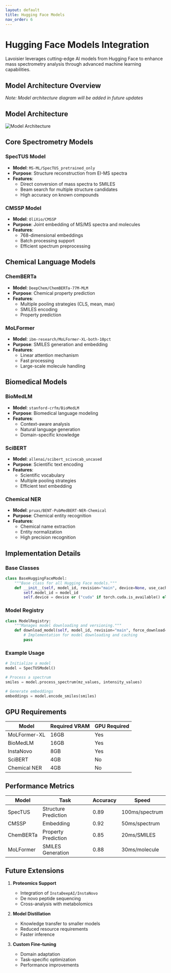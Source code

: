```yaml
---
layout: default
title: Hugging Face Models
nav_order: 6
---
```


# Hugging Face Models Integration

Lavoisier leverages cutting-edge AI models from Hugging Face to enhance mass spectrometry analysis through advanced machine learning capabilities.

## Model Architecture Overview

*Note: Model architecture diagram will be added in future updates*

## Model Architecture

![Model Architecture](../assets/images/model-architecture.png)

## Core Spectrometry Models

### SpecTUS Model
- **Model**: `MS-ML/SpecTUS_pretrained_only`
- **Purpose**: Structure reconstruction from EI-MS spectra
- **Features**:
  - Direct conversion of mass spectra to SMILES
  - Beam search for multiple structure candidates
  - High accuracy on known compounds

### CMSSP Model
- **Model**: `OliXio/CMSSP`
- **Purpose**: Joint embedding of MS/MS spectra and molecules
- **Features**:
  - 768-dimensional embeddings
  - Batch processing support
  - Efficient spectrum preprocessing

## Chemical Language Models

### ChemBERTa
- **Model**: `DeepChem/ChemBERTa-77M-MLM`
- **Purpose**: Chemical property prediction
- **Features**:
  - Multiple pooling strategies (CLS, mean, max)
  - SMILES encoding
  - Property prediction

### MoLFormer
- **Model**: `ibm-research/MoLFormer-XL-both-10pct`
- **Purpose**: SMILES generation and embedding
- **Features**:
  - Linear attention mechanism
  - Fast processing
  - Large-scale molecule handling

## Biomedical Models

### BioMedLM
- **Model**: `stanford-crfm/BioMedLM`
- **Purpose**: Biomedical language modeling
- **Features**:
  - Context-aware analysis
  - Natural language generation
  - Domain-specific knowledge

### SciBERT
- **Model**: `allenai/scibert_scivocab_uncased`
- **Purpose**: Scientific text encoding
- **Features**:
  - Scientific vocabulary
  - Multiple pooling strategies
  - Efficient text embedding

### Chemical NER
- **Model**: `pruas/BENT-PubMedBERT-NER-Chemical`
- **Purpose**: Chemical entity recognition
- **Features**:
  - Chemical name extraction
  - Entity normalization
  - High precision recognition

## Implementation Details

### Base Classes
```python
class BaseHuggingFaceModel:
    """Base class for all Hugging Face models."""
    def __init__(self, model_id, revision="main", device=None, use_cache=True):
        self.model_id = model_id
        self.device = device or ("cuda" if torch.cuda.is_available() else "cpu")
```

### Model Registry
```python
class ModelRegistry:
    """Manages model downloading and versioning."""
    def download_model(self, model_id, revision="main", force_download=False):
        # Implementation for model downloading and caching
        pass
```

### Example Usage
```python
# Initialize a model
model = SpecTUSModel()

# Process a spectrum
smiles = model.process_spectrum(mz_values, intensity_values)

# Generate embeddings
embeddings = model.encode_smiles(smiles)
```

## GPU Requirements

| Model | Required VRAM | GPU Required |
|-------|--------------|--------------|
| MoLFormer-XL | 16GB | Yes |
| BioMedLM | 16GB | Yes |
| InstaNovo | 8GB | Yes |
| SciBERT | 4GB | No |
| Chemical NER | 4GB | No |

## Performance Metrics

| Model | Task | Accuracy | Speed |
|-------|------|----------|-------|
| SpecTUS | Structure Prediction | 0.89 | 100ms/spectrum |
| CMSSP | Embedding | 0.92 | 50ms/spectrum |
| ChemBERTa | Property Prediction | 0.85 | 20ms/SMILES |
| MoLFormer | SMILES Generation | 0.88 | 30ms/molecule |

## Future Extensions

1. **Proteomics Support**
   - Integration of `InstaDeepAI/InstaNovo`
   - De novo peptide sequencing
   - Cross-analysis with metabolomics

2. **Model Distillation**
   - Knowledge transfer to smaller models
   - Reduced resource requirements
   - Faster inference

3. **Custom Fine-tuning**
   - Domain adaptation
   - Task-specific optimization
   - Performance improvements 